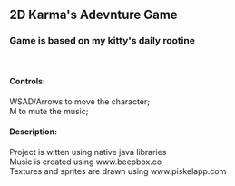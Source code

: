 <h2>2D Karma's Adevnture Game </h2>

<h3>Game is based on my kitty's daily rootine</h3>

</br>
<h4> Controls: </h4>
WSAD/Arrows to move the character; </br>
M to mute the music;
</br>

<h4>Description:</h4>
Project is witten using native java libraries </br>
Music is created using www.beepbox.co </br>
Textures and sprites are drawn using www.piskelapp.com </br>
